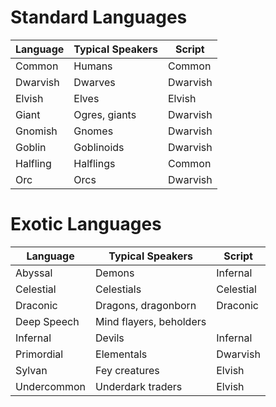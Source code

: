 # Standard Languages
| Language | Typical Speakers | Script   |
| -------- | ---------------- | -------- |
| Common   | Humans           | Common   |
| Dwarvish | Dwarves          | Dwarvish |
| Elvish   | Elves            | Elvish   |
| Giant    | Ogres, giants    | Dwarvish |
| Gnomish  | Gnomes           | Dwarvish |
| Goblin   | Goblinoids       | Dwarvish |
| Halfling | Halflings        | Common   |
| Orc      | Orcs             | Dwarvish         |
# Exotic Languages
| Language    | Typical Speakers        | Script    |
| ----------- | ----------------------- | --------- |
| Abyssal     | Demons                  | Infernal  |
| Celestial   | Celestials              | Celestial |
| Draconic    | Dragons, dragonborn     | Draconic  |
| Deep Speech | Mind flayers, beholders |           |
| Infernal    | Devils                  | Infernal  |
| Primordial  | Elementals              | Dwarvish  |
| Sylvan      | Fey creatures           | Elvish    |
| Undercommon | Underdark traders       | Elvish    |
